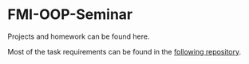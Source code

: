 # FMI-OOP-Seminar
Projects and homework can be found here.

Most of the task requirements can be found in the [following repository](https://github.com/ioivanov/OOP-IS-15-16).

